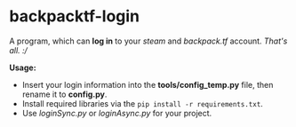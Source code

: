 # backpacktf-login
A program, which can **log in** to your *steam* and *backpack.tf* account. *That's all. :/*

**Usage:**
- Insert your login information into the **tools/config_temp.py** file, then rename it to **config.py**.
- Install required libraries via the `pip install -r requirements.txt`.
- Use *loginSync.py* or *loginAsync.py* for your project.